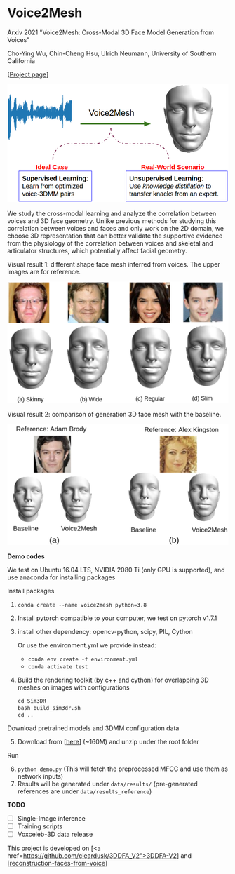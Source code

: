 # Voice2Mesh
Arxiv 2021 "Voice2Mesh: Cross-Modal 3D Face Model Generation from Voices"

Cho-Ying Wu, Chin-Cheng Hsu, Ulrich Neumann, University of Southern California

[<a href="https://choyingw.github.io/works/Voice2Mesh/index.html">Project page</a>]

<img src="demo/overall_purpose.png">

We study the cross-modal learning and analyze the correlation between voices and 3D face geometry. Unlike previous methods for studying this correlation between voices and faces and only work on  the 2D domain, we choose 3D representation that can better validate the supportive evidence from the physiology of the correlation between voices and skeletal and articulator structures, which potentially affect facial geometry.

Visual result 1: different shape face mesh inferred from voices. The upper images are for reference.

<img src="demo/supervised_gt.png">


Visual result 2: comparison of generation 3D face mesh with the baseline.

<img src="demo/supervised_comp.png"> 

**Demo codes**

We test on Ubuntu 16.04 LTS, NVIDIA 2080 Ti (only GPU is supported), and use anaconda for installing packages

Install packages

1. `conda create --name voice2mesh python=3.8`
2. Install pytorch compatible to your computer, we test on pytorch v1.7.1
3. install other dependency: opencv-python, scipy, PIL, Cython

    Or use the environment.yml we provide instead: 
    - `conda env create -f environment.yml`
    - `conda activate test`

4. Build the rendering toolkit (by c++ and cython) for overlapping 3D meshes on images with configurations

    ```
    cd Sim3DR
    bash build_sim3dr.sh
    cd ..
    ```

Download pretrained models and 3DMM configuration data

5. Download from [<a href="https://drive.google.com/file/d/1tqTSDrVVL3LkOWN-hduELm3YkWJ2ZUqu/view?usp=sharing">here</a>] (~160M) and unzip under the root folder

Run

6. `python demo.py` (This will fetch the preprocessed MFCC and use them as network inputs)
7. Results will be generated under `data/results/` (pre-generated references are under `data/results_reference`)

**TODO**
- [ ] Single-Image inference
- [ ] Training scripts
- [ ] Voxceleb-3D data release

This project is developed on [<a href=https://github.com/cleardusk/3DDFA_V2">3DDFA-V2</a>] and [<a href="https://github.com/cmu-mlsp/reconstructing_faces_from_voices">reconstruction-faces-from-voice</a>]
